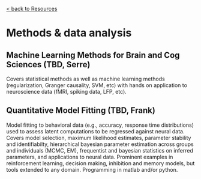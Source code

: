 [< back to Resources](https://serre-lab.clps.brown.edu/resources/)

# Methods & data analysis

## Machine Learning Methods for Brain and Cog Sciences (TBD, Serre)

Covers statistical methods as well as machine learning methods (regularization, Granger causality, SVM, etc) with hands on application to neuroscience data (fMRI, spiking data, LFP, etc).

## Quantitative Model Fitting (TBD, Frank)

Model fitting to behavioral data (e.g., accuracy, response time distributions) used to assess latent computations to be regressed against neural data. Covers model selection, maximum likelihood estimates, parameter stability and identifiabilty, hierarchical bayesian parameter estimation across groups and individuals (MCMC, EM), frequentist and bayesian statistics on inferred parameters, and applications to neural data. Prominent examples in reinforcement learning, decision making, inhibition and memory models, but tools extended to any domain. Programming in matlab and/or python.